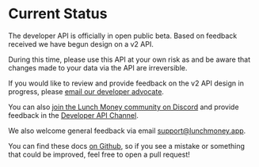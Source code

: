 # Current Status

The developer API is officially in open public beta. Based on feedback received we have begun design on a v2 API.

During this time, please use this API at your own risk as and be aware that changes made to your data via the API are irreversible.

If you would like to review and provide feedback on the v2 API design in progress, please [email our developer advocate](mailto:jp@lunchmoney.app).

You can also [join the Lunch Money community on Discord](https://lunchmoney.app/discord) and provide feedback in the [Developer API Channel](https://discord.com/channels/842337014556262411/1134594318414389258).

We also welcome general feedback via email [support@lunchmoney.app](mailto:support@lunchmoney.app). 

You can find these docs [on Github](https://github.com/lunch-money/developers), so if you see a mistake or something that could be improved, feel free to open a pull request!
